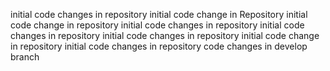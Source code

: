 initial code changes in repository
initial code change in Repository
initial code change in repository
initial code changes in repository
initial code changes in repository
initial code changes in repository
initial code change in repository
initial code changes in repository
code changes in develop branch
